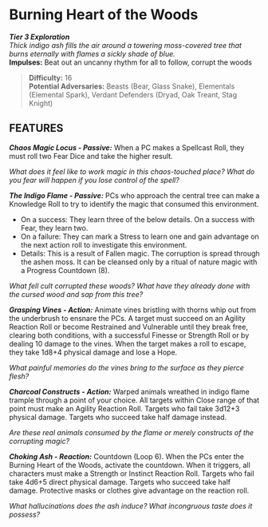 ﻿# Burning Heart of the Woods

***Tier 3 Exploration***  
*Thick indigo ash fills the air around a towering moss-covered tree that burns eternally with flames a sickly shade of blue.*  
**Impulses:** Beat out an uncanny rhythm for all to follow, corrupt the woods

> **Difficulty:** 16  
> **Potential Adversaries:** Beasts (Bear, Glass Snake), Elementals (Elemental Spark), Verdant Defenders (Dryad, Oak Treant, Stag Knight)

## FEATURES

***Chaos Magic Locus - Passive:*** When a PC makes a Spellcast Roll, they must roll two Fear Dice and take the higher result.

  *What does it feel like to work magic in this chaos-touched place? What do you fear will happen if you lose control of the spell?*

***The Indigo Flame - Passive:*** PCs who approach the central tree can make a Knowledge Roll to try to identify the magic that consumed this environment.

  - On a success: They learn three of the below details. On a success with Fear, they learn two.
  - On a failure: They can mark a Stress to learn one and gain advantage on the next action roll to investigate this environment.
  - Details: This is a result of Fallen magic. The corruption is spread through the ashen moss. It can be cleansed only by a ritual of nature magic with a Progress Countdown (8).

  *What fell cult corrupted these woods? What have they already done with the cursed wood and sap from this tree?*

***Grasping Vines - Action:*** Animate vines bristling with thorns whip out from the underbrush to ensnare the PCs. A target must succeed on an Agility Reaction Roll or become Restrained and Vulnerable until they break free, clearing both conditions, with a successful Finesse or Strength Roll or by dealing 10 damage to the vines. When the target makes a roll to escape, they take 1d8+4 physical damage and lose a Hope.

  *What painful memories do the vines bring to the surface as they pierce flesh?*

***Charcoal Constructs - Action:*** Warped animals wreathed in indigo flame trample through a point of your choice. All targets within Close range of that point must make an Agility Reaction Roll. Targets who fail take 3d12+3 physical damage. Targets who succeed take half damage instead.

  *Are these real animals consumed by the flame or merely constructs of the corrupting magic?*

***Choking Ash - Reaction:*** Countdown (Loop 6). When the PCs enter the Burning Heart of the Woods, activate the countdown. When it triggers, all characters must make a Strength or Instinct Reaction Roll. Targets who fail take 4d6+5 direct physical damage. Targets who succeed take half damage. Protective masks or clothes give advantage on the reaction roll.

  *What hallucinations does the ash induce? What incongruous taste does it possess?*
